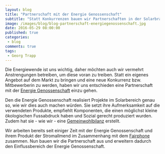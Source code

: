```yaml
---
layout: blog
title: "Partnerschaft mit der Energie Genossenschaft"
subtitle: "Statt Konkurrenzen bauen wir Partnerschaften in der Solarbranche auf"
image: /images/blog/blog-partnerschaft-energiegenossenschaft.jpg
date: 2016-05-29 08:00:00
published: true
categories:
 - blog
comments: true
tags:
 - Georg Trapp
---
```

Die Energiewende ist uns wichtig, daher möchten auch wir vermehrt Anstrengungen betreiben, um diese voran zu treiben. Statt ein eigenes Angebot auf dem Markt zu bringen und eine neue Konkurrenz bzw. Mitbewerberin zu werden, haben wir uns entschieden eine Partnerschaft mit der [Energie Genossenschaft][eg] einzu gehen.

Den die Energie Genossenschaft realisiert Projekte im Solarbereich genau so, wie wir dies auch machen würden. Sie setzt ihre Aufmerksamkeit auf die verwendeten Produkte, empfiehlt Komponenten, die einen möglichst kleine ökologischen Fussabdruck haben und Sozial gerecht produziert wurden. Zudem hat sie - wie wir - eine [Gemeinwohlbilanz][gwb] erstellt.

Wir arbeiten bereits seit einiger Zeit mit der Energie Genossenschaft und ihrem Produkt der Stromallmend im Zusammenhang mit dem [Fairphone][fp] zusammen. Nun bauen wir die Partnerschaft aus und erweitern dadurch den Einflussbereich der Energie Genossenschaft. 

[gwb]: /hintergrundwissen/gemeinwohlbilanz-2014/
[fp]: /angebote/fairphone-2/kaufen/
[eg]: /angebote/energie/erneuerbare-energieanlagen/
